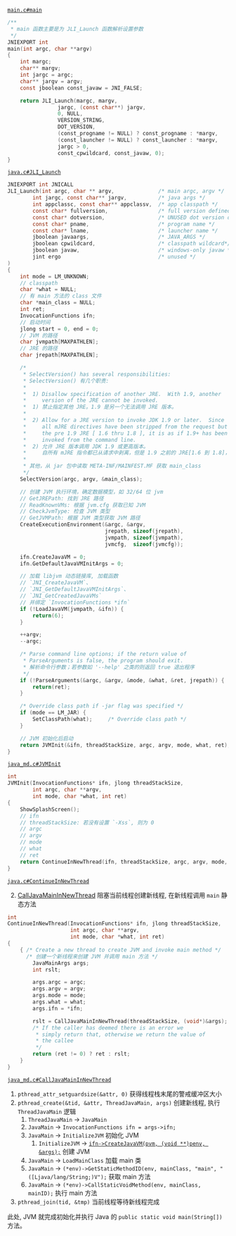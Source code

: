 [`main.c#main`](main.c)

```c
/**
 * main 函数主要是为 JLI_Launch 函数解析设置参数
 */
JNIEXPORT int
main(int argc, char **argv)
{
    int margc;
    char** margv;
    int jargc = argc;
    char** jargv = argv;
    const jboolean const_javaw = JNI_FALSE;

    return JLI_Launch(margc, margv,
                jargc, (const char**) jargv,
                0, NULL,
                VERSION_STRING,
                DOT_VERSION,
                (const_progname != NULL) ? const_progname : *margv,
                (const_launcher != NULL) ? const_launcher : *margv,
                jargc > 0,
                const_cpwildcard, const_javaw, 0);
}
```

[`java.c#JLI_Launch`](../libjli/java.c)

```c
JNIEXPORT int JNICALL
JLI_Launch(int argc, char ** argv,              /* main argc, argv */
        int jargc, const char** jargv,          /* java args */
        int appclassc, const char** appclassv,  /* app classpath */
        const char* fullversion,                /* full version defined */
        const char* dotversion,                 /* UNUSED dot version defined */
        const char* pname,                      /* program name */
        const char* lname,                      /* launcher name */
        jboolean javaargs,                      /* JAVA_ARGS */
        jboolean cpwildcard,                    /* classpath wildcard*/
        jboolean javaw,                         /* windows-only javaw */
        jint ergo                               /* unused */
)
{
    int mode = LM_UNKNOWN;
    // classpath
    char *what = NULL;
    // 有 main 方法的 class 文件
    char *main_class = NULL;
    int ret;
    InvocationFunctions ifn;
    // 启动时间
    jlong start = 0, end = 0;
    // JVM 的路径
    char jvmpath[MAXPATHLEN];
    // JRE 的路径
    char jrepath[MAXPATHLEN];

    /*
     * SelectVersion() has several responsibilities:
     * SelectVersion() 有几个职责:
     *
     *  1) Disallow specification of another JRE.  With 1.9, another
     *     version of the JRE cannot be invoked.
     *  1) 禁止指定其他 JRE。1.9 是另一个无法调用 JRE 版本。
     * 
     *  2) Allow for a JRE version to invoke JDK 1.9 or later.  Since
     *     all mJRE directives have been stripped from the request but
     *     the pre 1.9 JRE [ 1.6 thru 1.8 ], it is as if 1.9+ has been
     *     invoked from the command line.
     *  2) 允许 JRE 版本调用 JDK 1.9 或更高版本。
     *     自所有 mJRE 指令都已从请求中剥离，但是 1.9 之前的 JRE[1.6 到 1.8]，就像 1.9+ 一样从命令行调用。
     * 
     * 其他，从 jar 包中读取 META-INF/MAINFEST.MF 获取 main_class
     */
    SelectVersion(argc, argv, &main_class);

    // 创建 JVM 执行环境，确定数据模型，如 32/64 位 jvm
    // GetJREPath: 找到 JRE 路径
    // ReadKnownVMs: 根据 jvm.cfg 获取已知 JVM
    // CheckJvmType: 检查 JVM 类型
    // GetJVMPath: 根据 JVM 类型获取 JVM 路径
    CreateExecutionEnvironment(&argc, &argv,
                               jrepath, sizeof(jrepath),
                               jvmpath, sizeof(jvmpath),
                               jvmcfg,  sizeof(jvmcfg));

    ifn.CreateJavaVM = 0;
    ifn.GetDefaultJavaVMInitArgs = 0;

    // 加载 libjvm 动态链接库, 加载函数 
    // `JNI_CreateJavaVM`、
    // `JNI_GetDefaultJavaVMInitArgs`、
    // `JNI_GetCreatedJavaVMs`
    // 并绑定 `InvocationFunctions *ifn`
    if (!LoadJavaVM(jvmpath, &ifn)) {
        return(6);
    }

    ++argv;
    --argc;

    /* Parse command line options; if the return value of
     * ParseArguments is false, the program should exit.
     * 解析命令行参数；若参数如 '--help' 之类的则返回 true 退出程序
     */
    if (!ParseArguments(&argc, &argv, &mode, &what, &ret, jrepath)) {
        return(ret);
    }

    /* Override class path if -jar flag was specified */
    if (mode == LM_JAR) {
        SetClassPath(what);     /* Override class path */
    }

    // JVM 初始化后启动
    return JVMInit(&ifn, threadStackSize, argc, argv, mode, what, ret);
}
```



[`java_md.c#JVMInit`](../../../unix/native/libjli/java_md.c)

```c
int
JVMInit(InvocationFunctions* ifn, jlong threadStackSize,
        int argc, char **argv,
        int mode, char *what, int ret)
{
    ShowSplashScreen();
    // ifn
    // threadStackSize: 若没有设置 `-Xss`, 则为 0
    // argc
    // argv
    // mode
    // what
    // ret
    return ContinueInNewThread(ifn, threadStackSize, argc, argv, mode, what, ret);
}
```

[`java.c#ContinueInNewThread`](../libjli/java.c)

2. [CallJavaMainInNewThread](../../../unix/native/libjli/java_md.c) 阻塞当前线程创建新线程, 在新线程调用 `main` 静态方法

```c
int
ContinueInNewThread(InvocationFunctions* ifn, jlong threadStackSize,
                    int argc, char **argv,
                    int mode, char *what, int ret)
{
    { /* Create a new thread to create JVM and invoke main method */
      /* 创建一个新线程来创建 JVM 并调用 main 方法 */
        JavaMainArgs args;
        int rslt;

        args.argc = argc;
        args.argv = argv;
        args.mode = mode;
        args.what = what;
        args.ifn = *ifn;

        rslt = CallJavaMainInNewThread(threadStackSize, (void*)&args);
        /* If the caller has deemed there is an error we
         * simply return that, otherwise we return the value of
         * the callee
         */
        return (ret != 0) ? ret : rslt;
    }
}
```

[`java_md.c#CallJavaMainInNewThread`](../../../unix/native/libjli/java_md.c)

1. `pthread_attr_setguardsize(&attr, 0)` 获得线程栈末尾的警戒缓冲区大小
2. `pthread_create(&tid, &attr, ThreadJavaMain, args)` 创建新线程, 执行 `ThreadJavaMain` 逻辑
    1. `ThreadJavaMain` -> `JavaMain`
    2. `JavaMain` -> `InvocationFunctions ifn = args->ifn;`
    3. `JavaMain` -> `InitializeJVM` 初始化 JVM
        1. `InitializeJVM` -> [`ifn->CreateJavaVM(pvm, (void **)penv, &args);`](../../../../hotspot/share/prims/readme.md) 创建 JVM
    4. `JavaMain` -> `LoadMainClass` 加载 main 类
    5. `JavaMain` -> `(*env)->GetStaticMethodID(env, mainClass, "main", "([Ljava/lang/String;)V");` 获取 main 方法
    6. `JavaMain` -> `(*env)->CallStaticVoidMethod(env, mainClass, mainID);` 执行 main 方法
3. `pthread_join(tid, &tmp)` 当前线程等待新线程完成

此处, JVM 就完成初始化并执行 Java 的 `public static void main(String[])` 方法。
